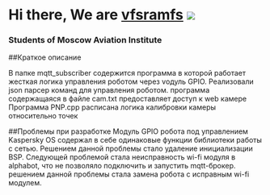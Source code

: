 # Hi there, We are [vfsramfs](https://vk.com/id248266536) ![](https://github.com/blackcater/blackcater/raw/main/images/Hi.gif) 
### Students of Moscow Aviation Institute


##Краткое описание 


В папке mqtt_subscriber содержится программа в которой работает жесткая логика управления роботом через vодуль GPIO. Реализовали json парсер команд для управления роботом.
программа содержащаяся в файле cam.txt предоставляет доступ к web камере 
Программа PNP.cpp расписана логика калибровки камеры относительно точек 

##Проблемы при разработке 
Модуль GPIO робота под управлением Kaspersky OS содержал в себе одинаковые функции библиотеки работы с сетью.
Решением данной проблемы стало удаление инициализации BSP.
Следующей проблемой стала неисправность wi-fi модуля в alphabot, что не позволяло подключить и запустить mqtt-брокер.
решением данной проблемы стала замена робота с исправным wi-fi модулем.



